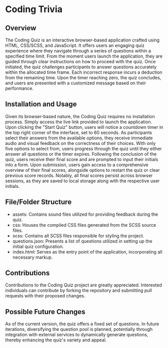 # Coding Trivia

## Overview

The Coding Quiz is an interactive browser-based application crafted using HTML, CSS/SCSS, and JavaScript. It offers users an engaging quiz experience where they navigate through a series of questions within a specified time limit. From the moment users launch the application, they are guided through clear instructions on how to proceed with the quiz. Once initiated, the quiz challenges participants to answer questions accurately within the allocated time frame. Each incorrect response incurs a deduction from the remaining time. Upon the timer reaching zero, the quiz concludes, and users are presented with a customized message based on their performance.

## Installation and Usage

Given its browser-based nature, the Coding Quiz requires no installation process. Simply access the live link provided to launch the application. Upon clicking the "Start Quiz" button, users will notice a countdown timer in the top right corner of the interface, set to 60 seconds. As participants select their answers from the available options, they receive immediate audio and visual feedback on the correctness of their choices. With only five options to select from, users progress through the quiz until they either answer all questions or the timer expires. Following the conclusion of the quiz, users receive their final score and are prompted to input their initials into a form. Upon submission, users gain access to a comprehensive overview of their final scores, alongside options to restart the quiz or clear previous score records. Notably, all final scores persist across browser sessions, as they are saved to local storage along with the respective user initials.

## File/Folder Structure

-   assets: Contains sound files utilized for providing feedback during the quiz.
-   css: Houses the compiled CSS files generated from the SCSS source files.
-   scss: Contains all SCSS files responsible for styling the project.
-   questions.json: Presents a list of questions utilized in setting up the initial quiz configuration.
-   index.html: Serves as the entry point of the application, incorporating all necessary markup.

## Contributions

Contributions to the Coding Quiz project are greatly appreciated. Interested individuals can contribute by forking the repository and submitting pull requests with their proposed changes.

## Possible Future Changes

As of the current version, the quiz offers a fixed set of questions. In future iterations, diversifying the question pool is planned, potentially through integration with external services to dynamically generate questions, thereby enhancing the quiz's variety and appeal.
